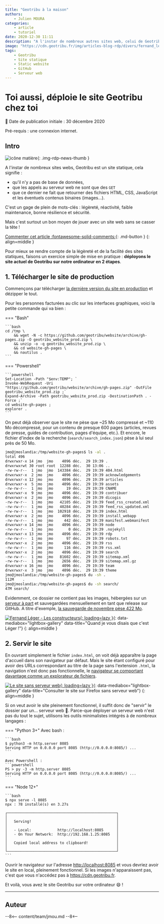 ```yaml
---
title: "Geotribu à la maison"
authors:
    - Julien MOURA
categories:
    - article
    - tutoriel
date: 2020-12-30 11:11
description: "A l'instar de nombreux autres sites web, celui de Geotribu est un site statique. So what ? Pour comprendre, le mieux c'est encore de le déployer à la maison."
image: "https://cdn.geotribu.fr/img/articles-blog-rdp/divers/fernand_leger_constructeurs.jpg"
tags:
    - Geotribu
    - Site statique
    - Static website
    - GitHub
    - Serveur web
---
```


# Toi aussi, déploie le site Geotribu chez toi

:calendar: Date de publication initiale : 30 décembre 2020

Pré-requis : une connexion internet.

## Intro

![icône matière](https://cdn.geotribu.fr/img/internal/icons-rdp-news/matiere.png "matière"){: .img-rdp-news-thumb }

A l'instar de nombreux sites webs, Geotribu est un site statique, cela signifie :

* qu'il n'y a pas de base de données,
* que les appels au serveur web ne sont que des `GET`
* que ce dernier ne fait que retourner des fichiers HTML, CSS, JavaScript et les éventuels contenus binaires (images...).

C'est un gage de plein de mots-clés : légèreté, réactivité, faible maintenance, bonne résilience et sécurité.

Mais c'est surtout un bon moyen de jouer avec un site web sans se casser la tête !

[Commenter cet article :fontawesome-solid-comments:](#__comments){: .md-button }
{: align=middle }

Pour mieux se rendre compte de la légèreté et de la facilité des sites statiques, faisons un exercice simple de mise en pratique : **déployons le site actuel de Geotribu sur notre ordinateur en 2 étapes**.

## 1. Télécharger le site de production

Commençons par télécharger [la dernière version du site en production](https://github.com/geotribu/website/archive/gh-pages.zip) et dézipper le tout.

Pour les personnes facturées au clic sur les interfaces graphiques, voici la petite commande qui va bien :

<!-- markdownlint-disable MD046 -->
=== "Bash"

    ```bash
    cd /tmp \
        && wget -N -c https://github.com/geotribu/website/archive/gh-pages.zip -O geotribu_website_prod.zip \
        && unzip -o -q geotribu_website_prod.zip \
        && cd website-gh-pages \
        && nautilus .
    ```

=== "Powershell"

    ```powershell
    Set-Location -Path "$env:TEMP"; `
    Invoke-WebRequest -Uri "https://github.com/geotribu/website/archive/gh-pages.zip" -OutFile geotribu_website_prod.zip ;`
    Expand-Archive -Path geotribu_website_prod.zip -DestinationPath . -Force ;`
    cd website-gh-pages ;
    explorer .
    ```
<!-- markdownlint-enable MD046 -->

On peut déjà observer que le site ne pèse que ~25 Mo compressé et ~110 Mo décompressé, pour un contenu de presque 600 pages (articles, revues de presse, guides de contribution, pages d'équipe, etc.). Et encore, le fichier d'index de la recherche (`search/search_index.json`) pèse à lui seul près de 50 Mo.

```bash
jmo@jmoslandia:/tmp/website-gh-pages$ ls -al .
total 496
drwxrwxr-x 14 jmo  jmo    4096 déc.  29 19:39 .
drwxrwxrwt 30 root root  12288 déc.  30 13:06 ..
-rw-rw-r--  1 jmo  jmo  143384 déc.  29 19:39 404.html
drwxrwxr-x  2 jmo  jmo    4096 déc.  29 19:39 acknowledgements
drwxrwxr-x 12 jmo  jmo    4096 déc.  29 19:39 articles
drwxrwxr-x  5 jmo  jmo    4096 déc.  29 19:39 assets
-rw-rw-r--  1 jmo  jmo      19 déc.  29 19:39 CNAME
drwxrwxr-x  9 jmo  jmo    4096 déc.  29 19:39 contribuer
drwxrwxr-x  2 jmo  jmo    4096 déc.  29 19:39 dicogis
-rw-rw-r--  1 jmo  jmo   42105 déc.  29 19:39 feed_rss_created.xml
-rw-rw-r--  1 jmo  jmo   40284 déc.  29 19:39 feed_rss_updated.xml
-rw-rw-r--  1 jmo  jmo  102918 déc.  29 19:39 index.html
drwxrwxr-x  2 jmo  jmo    4096 déc.  29 19:39 install_webapp
-rw-rw-r--  1 jmo  jmo     442 déc.  29 19:39 manifest.webmanifest
drwxrwxr-x 14 jmo  jmo    4096 déc.  29 19:39 node
-rw-rw-r--  1 jmo  jmo       0 déc.  29 19:39 .nojekyll
drwxrwxr-x 13 jmo  jmo    4096 déc.  29 19:39 rdp
-rw-rw-r--  1 jmo  jmo      97 déc.  29 19:39 robots.txt
drwxrwxr-x  2 jmo  jmo    4096 déc.  29 19:39 rss
-rw-rw-r--  1 jmo  jmo     116 déc.  29 19:39 rss.xml
drwxrwxr-x  2 jmo  jmo    4096 déc.  29 19:39 search
-rw-rw-r--  1 jmo  jmo   81602 déc.  29 19:39 sitemap.xml
-rw-rw-r--  1 jmo  jmo    2656 déc.  29 19:39 sitemap.xml.gz
drwxrwxr-x 16 jmo  jmo    4096 déc.  29 19:39 team
drwxrwxr-x  3 jmo  jmo    4096 déc.  29 19:39 theme
jmo@jmoslandia:/tmp/website-gh-pages$ du -sh .
112M    .
jmo@jmoslandia:/tmp/website-gh-pages$ du -sh search/
47M search/
```

Evidemment, ce dossier ne contient pas les images, hébergées sur un [serveur à part](/contribuer/guides/image/#heberger-une-image-sur-le-cdn-de-geotribu) et sauvegardées mensuellement en tant que release sur GitHub. A titre d'exemple, [la sauvegarde de novembre pèse 422 Mo](https://github.com/geotribu/website/releases/download/2020.11/bkp_cdn_2020-11-11.tar.gz).

[![Fernand Léger - Les constructeurs](https://cdn.geotribu.fr/img/articles-blog-rdp/divers/fernand_leger_constructeurs.jpg "Quand je vous disais que c'est Léger !"){: loading=lazy }](https://cdn.geotribu.fr/img/articles-blog-rdp/divers/fernand_leger_constructeurs.jpg){: data-mediabox="lightbox-gallery" data-title="Quand je vous disais que c'est Léger !"}
{: align=middle }

## 2. Servir le site

En ouvrant simplement le fichier `index.html`, on voit déjà apparaître la page d'accueil dans son navigateur par défaut. Mais le site étant configuré pour avoir des URLs correspondant au titre de la page sans l'extension `.html`, la navigation n'est donc pas fonctionnelle, le [navigateur se comportant davantage comme un explorateur de fichiers](https://developer.mozilla.org/fr/docs/Apprendre/Ouvrir_un_fichier_dans_un_navigateur_web#Ouvrir_un_fichier_local).

[![Le site sans serveur web](https://cdn.geotribu.fr/img/tuto/static_web/static_web_browser_as_file_explorer.webp "Consulter le site sur Firefox sans serveur web"){: loading=lazy }](https://cdn.geotribu.fr/img/tuto/static_web/static_web_browser_as_file_explorer.webp){: data-mediabox="lightbox-gallery" data-title="Consulter le site sur Firefox sans serveur web"}
{: align=middle }

Si on veut avoir le site pleinement fonctionnel, il suffit donc de "servir" le dossier par un... serveur web :clap:. Parce-que déployer un serveur web n'est pas du tout le sujet, utilisons les outils minimalistes intégrés à de nombreux langages :

<!-- markdownlint-disable MD046 -->
=== "Python 3+"
    Avec bash :

    ```bash
    $ python3 -m http.server 8085
    Serving HTTP on 0.0.0.0 port 8085 (http://0.0.0.0:8085/) ...
    ```

    Avec Powershell :
    ```powershell
    PS > py -3 -m http.server 8085
    Serving HTTP on 0.0.0.0 port 8085 (http://0.0.0.0:8085/) ...
    ```

=== "Node 12+"

    ```bash
    $ npx serve -l 8085
    npx : 78 installé(s) en 3.27s

    ┌──────────────────────────────────────────────────┐
    │                                                  │
    │   Serving!                                       │
    │                                                  │
    │   - Local:            http://localhost:8085      │
    │   - On Your Network:  http://192.168.1.25:8085   │
    │                                                  │
    │   Copied local address to clipboard!             │
    │                                                  │
    └──────────────────────────────────────────────────┘
    ```
<!-- markdownlint-enable MD046 -->

Ouvrir le navigateur sur l'adresse <http://localhost:8085> et vous devriez avoir le site en local, pleinement fonctionnel. Si les images n'apparaissent pas, c'est que vous n'accédez pas à <https://cdn.geotribu.fr>.

Et voilà, vous avez le site Geotribu sur votre ordinateur :smile: !

----

## Auteur

--8<--
content/team/jmou.md
--8<--
